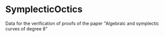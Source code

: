 # SymplecticOctics
Data for the verification of proofs of the paper "Algebraic and symplectic curves of degree 8"
